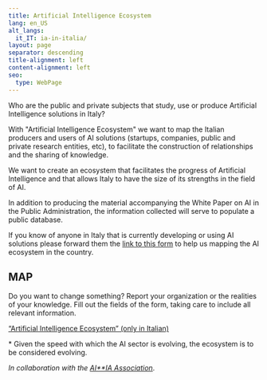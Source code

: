 ```yaml
---
title: Artificial Intelligence Ecosystem
lang: en_US
alt_langs:
  it_IT: ia-in-italia/
layout: page
separator: descending
title-alignment: left
content-alignment: left
seo:
  type: WebPage
---
```

Who are the public and private subjects that study, use or produce Artificial Intelligence solutions in Italy?

With "Artificial Intelligence Ecosystem" we want to map the Italian producers and users of AI solutions (startups, companies, public and private research entities, etc), to facilitate the construction of relationships and the sharing of knowledge.

We want to create an ecosystem that facilitates the progress of Artificial Intelligence and that allows Italy to have the size of its strengths in the field of AI.

In addition to producing the material accompanying the White Paper on AI in the Public Administration, the information collected will serve to populate a public database.

If you know of anyone in Italy that is currently developing or using AI solutions please forward them the [link to this form](https://docs.google.com/forms/d/e/1FAIpQLSe5CeEfvCPvlx6dOg36vEp5cF2D7nNb0JagA_tQ4PZwUQknGQ/viewform) to help us mapping the AI ecosystem in the country.

## MAP

Do you want to change something?
Report your organization or the realities of your knowledge. Fill out the fields of the form, taking care to include all relevant information.

[“Artificial Intelligence Ecosystem” (only in Italian)](https://docs.google.com/forms/d/e/1FAIpQLSe5CeEfvCPvlx6dOg36vEp5cF2D7nNb0JagA_tQ4PZwUQknGQ/viewform)

\* Given the speed with which the AI sector is evolving, the ecosystem is to be considered evolving.

*In collaboration with the* [_AI\*\*IA Association_](http://www.aixia.it/avvisi-dellassociazione/italianaiecosystembyregion).
